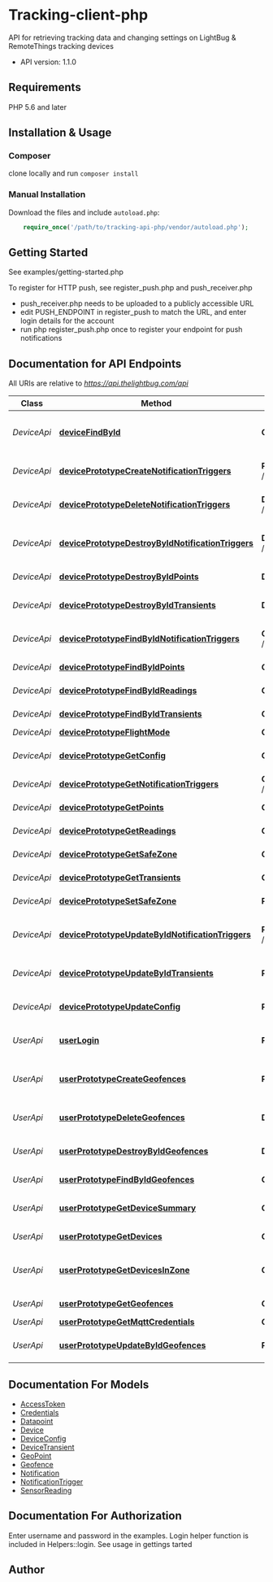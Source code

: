 # Tracking-client-php
API for retrieving tracking data and changing settings on LightBug & RemoteThings tracking devices

- API version: 1.1.0

## Requirements

PHP 5.6 and later

## Installation & Usage
### Composer

clone locally and run `composer install`

### Manual Installation

Download the files and include `autoload.php`:

```php
    require_once('/path/to/tracking-api-php/vendor/autoload.php');
```

## Getting Started

See examples/getting-started.php

To register for HTTP push, see register_push.php and push_receiver.php
 - push_receiver.php needs to be uploaded to a publicly accessible URL
 - edit PUSH_ENDPOINT in register_push to match the URL, and enter login details for the account
 - run php register_push.php once to register your endpoint for push notifications


## Documentation for API Endpoints

All URIs are relative to *https://api.thelightbug.com/api*

Class | Method | HTTP request | Description
------------ | ------------- | ------------- | -------------
*DeviceApi* | [**deviceFindById**](docs/Api/DeviceApi.md#devicefindbyid) | **GET** /devices/{id} | Find a model instance by {{id}} from the data source.
*DeviceApi* | [**devicePrototypeCreateNotificationTriggers**](docs/Api/DeviceApi.md#deviceprototypecreatenotificationtriggers) | **POST** /devices/{id}/notificationTriggers | Create alert/notification trigger for device
*DeviceApi* | [**devicePrototypeDeleteNotificationTriggers**](docs/Api/DeviceApi.md#deviceprototypedeletenotificationtriggers) | **DELETE** /devices/{id}/notificationTriggers | Remove all alert/notification trigger for device
*DeviceApi* | [**devicePrototypeDestroyByIdNotificationTriggers**](docs/Api/DeviceApi.md#deviceprototypedestroybyidnotificationtriggers) | **DELETE** /devices/{id}/notificationTriggers/{fk} | Remove alert/notification trigger by id {fk} for device
*DeviceApi* | [**devicePrototypeDestroyByIdPoints**](docs/Api/DeviceApi.md#deviceprototypedestroybyidpoints) | **DELETE** /devices/{id}/points/{fk} | Delete a specific point for a device
*DeviceApi* | [**devicePrototypeDestroyByIdTransients**](docs/Api/DeviceApi.md#deviceprototypedestroybyidtransients) | **DELETE** /devices/{id}/transients/{fk} | Delete a related item by id for transients.
*DeviceApi* | [**devicePrototypeFindByIdNotificationTriggers**](docs/Api/DeviceApi.md#deviceprototypefindbyidnotificationtriggers) | **GET** /devices/{id}/notificationTriggers/{fk} | Find a related item by id for notificationTriggers.
*DeviceApi* | [**devicePrototypeFindByIdPoints**](docs/Api/DeviceApi.md#deviceprototypefindbyidpoints) | **GET** /devices/{id}/points/{fk} | Retrieve a specific point for a device
*DeviceApi* | [**devicePrototypeFindByIdReadings**](docs/Api/DeviceApi.md#deviceprototypefindbyidreadings) | **GET** /devices/{id}/readings/{fk} | Retrieve a specific reading for a device
*DeviceApi* | [**devicePrototypeFindByIdTransients**](docs/Api/DeviceApi.md#deviceprototypefindbyidtransients) | **GET** /devices/{id}/transients/{fk} | Find a related item by id for transients.
*DeviceApi* | [**devicePrototypeFlightMode**](docs/Api/DeviceApi.md#deviceprototypeflightmode) | **GET** /devices/{id}/flightMode | 
*DeviceApi* | [**devicePrototypeGetConfig**](docs/Api/DeviceApi.md#deviceprototypegetconfig) | **GET** /devices/{id}/config | Retrieve configuration for a device
*DeviceApi* | [**devicePrototypeGetNotificationTriggers**](docs/Api/DeviceApi.md#deviceprototypegetnotificationtriggers) | **GET** /devices/{id}/notificationTriggers | Get alerts for device
*DeviceApi* | [**devicePrototypeGetPoints**](docs/Api/DeviceApi.md#deviceprototypegetpoints) | **GET** /devices/{id}/points | Retrieve points for a device
*DeviceApi* | [**devicePrototypeGetReadings**](docs/Api/DeviceApi.md#deviceprototypegetreadings) | **GET** /devices/{id}/readings | Retrieve readings for a device
*DeviceApi* | [**devicePrototypeGetSafeZone**](docs/Api/DeviceApi.md#deviceprototypegetsafezone) | **GET** /devices/{id}/getSafeZone | Get safe-zone for device
*DeviceApi* | [**devicePrototypeGetTransients**](docs/Api/DeviceApi.md#deviceprototypegettransients) | **GET** /devices/{id}/transients | Queries transients of device.
*DeviceApi* | [**devicePrototypeSetSafeZone**](docs/Api/DeviceApi.md#deviceprototypesetsafezone) | **POST** /devices/{id}/setSafeZone | Update safe-zone for device
*DeviceApi* | [**devicePrototypeUpdateByIdNotificationTriggers**](docs/Api/DeviceApi.md#deviceprototypeupdatebyidnotificationtriggers) | **PUT** /devices/{id}/notificationTriggers/{fk} | Update an alert/notification trigger by id {fk} for device
*DeviceApi* | [**devicePrototypeUpdateByIdTransients**](docs/Api/DeviceApi.md#deviceprototypeupdatebyidtransients) | **PUT** /devices/{id}/transients/{fk} | Update a related item by id for transients.
*DeviceApi* | [**devicePrototypeUpdateConfig**](docs/Api/DeviceApi.md#deviceprototypeupdateconfig) | **PUT** /devices/{id}/config | Update configuration for a device
*UserApi* | [**userLogin**](docs/Api/UserApi.md#userlogin) | **POST** /users/login | Login a user with username/email and password.
*UserApi* | [**userPrototypeCreateGeofences**](docs/Api/UserApi.md#userprototypecreategeofences) | **POST** /users/{id}/geofences | Creates a new instance in geofences of this model.
*UserApi* | [**userPrototypeDeleteGeofences**](docs/Api/UserApi.md#userprototypedeletegeofences) | **DELETE** /users/{id}/geofences | Deletes all geofences of this model.
*UserApi* | [**userPrototypeDestroyByIdGeofences**](docs/Api/UserApi.md#userprototypedestroybyidgeofences) | **DELETE** /users/{id}/geofences/{fk} | Delete a related item by id for geofences.
*UserApi* | [**userPrototypeFindByIdGeofences**](docs/Api/UserApi.md#userprototypefindbyidgeofences) | **GET** /users/{id}/geofences/{fk} | Find a related item by id for geofences.
*UserApi* | [**userPrototypeGetDeviceSummary**](docs/Api/UserApi.md#userprototypegetdevicesummary) | **GET** /users/{id}/getDeviceSummary | Retrieve a summary of all devices on this user account.
*UserApi* | [**userPrototypeGetDevices**](docs/Api/UserApi.md#userprototypegetdevices) | **GET** /users/{id}/devices | Queries devices of user.
*UserApi* | [**userPrototypeGetDevicesInZone**](docs/Api/UserApi.md#userprototypegetdevicesinzone) | **GET** /users/{id}/getDevicesInZone | Retrieve a list of devices in any given zone or group of zones.
*UserApi* | [**userPrototypeGetGeofences**](docs/Api/UserApi.md#userprototypegetgeofences) | **GET** /users/{id}/geofences | Queries geofences of user.
*UserApi* | [**userPrototypeGetMqttCredentials**](docs/Api/UserApi.md#userprototypegetmqttcredentials) | **GET** /users/{id}/getMqttCredentials | 
*UserApi* | [**userPrototypeUpdateByIdGeofences**](docs/Api/UserApi.md#userprototypeupdatebyidgeofences) | **PUT** /users/{id}/geofences/{fk} | Update a related item by id for geofences.


## Documentation For Models

 - [AccessToken](docs/Model/AccessToken.md)
 - [Credentials](docs/Model/Credentials.md)
 - [Datapoint](docs/Model/Datapoint.md)
 - [Device](docs/Model/Device.md)
 - [DeviceConfig](docs/Model/DeviceConfig.md)
 - [DeviceTransient](docs/Model/DeviceTransient.md)
 - [GeoPoint](docs/Model/GeoPoint.md)
 - [Geofence](docs/Model/Geofence.md)
 - [Notification](docs/Model/Notification.md)
 - [NotificationTrigger](docs/Model/NotificationTrigger.md)
 - [SensorReading](docs/Model/SensorReading.md)



## Documentation For Authorization

Enter username and password in the examples. Login helper function is included in Helpers::login. See usage in gettings tarted

## Author




